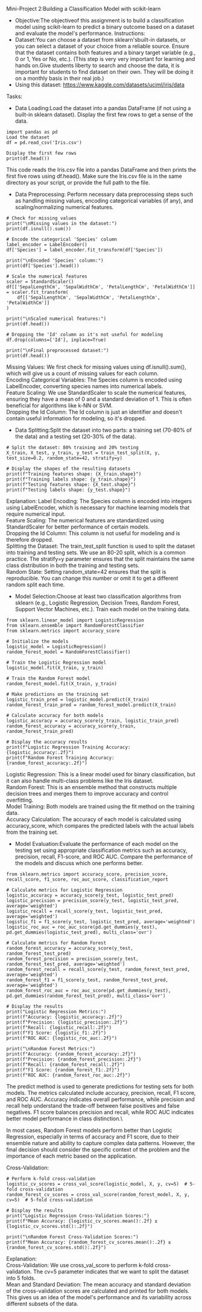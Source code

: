 Mini-Project 2:Building a Classification Model with scikit-learn
- Objective:The objectiveof this assignment is to build a classification model using scikit-learn to predict a binary outcome based on a dataset and evaluate the model's performance.
Instructions:
- Dataset:You can choose a dataset from sklearn'sbuilt-in datasets, or you can select a dataset of your choice from a reliable source. Ensure that the dataset contains both features and a binary target variable (e.g., 0 or 1, Yes or No, etc.). (This step is very very important for learning and hands on.Give students liberty to search and choose the data, it is important for students to find dataset on their own. They will be doing it on a monthly basis in their real job.)
- Using this dataset: https://www.kaggle.com/datasets/uciml/iris/data

Tasks:
- Data Loading:Load the dataset into a pandas DataFrame (if not using a built-in sklearn dataset). Display the first few rows to get a sense of the data.
```
import pandas as pd
Load the dataset
df = pd.read_csv('Iris.csv')

Display the first few rows
print(df.head())
```
This code reads the Iris.csv file into a pandas DataFrame and then prints the first five rows using df.head(). Make sure the Iris.csv file is in the same directory as your script, or provide the full path to the file.

- Data Preprocessing: Perform necessary data preprocessing steps such as handling missing values, encoding categorical variables (if any), and scaling/normalizing numerical features.
```
# Check for missing values
print("\nMissing values in the dataset:")
print(df.isnull().sum())

# Encode the categorical 'Species' column
label_encoder = LabelEncoder()
df['Species'] = label_encoder.fit_transform(df['Species'])

print("\nEncoded 'Species' column:")
print(df['Species'].head())

# Scale the numerical features
scaler = StandardScaler()
df[['SepalLengthCm', 'SepalWidthCm', 'PetalLengthCm', 'PetalWidthCm']] = scaler.fit_transform(
    df[['SepalLengthCm', 'SepalWidthCm', 'PetalLengthCm', 'PetalWidthCm']]
)

print("\nScaled numerical features:")
print(df.head())

# Dropping the 'Id' column as it's not useful for modeling
df.drop(columns=['Id'], inplace=True)

print("\nFinal preprocessed dataset:")
print(df.head())
```
Missing Values: We first check for missing values using df.isnull().sum(), which will give us a count of missing values for each column.\
Encoding Categorical Variables: The Species column is encoded using LabelEncoder, converting species names into numerical labels.\
Feature Scaling: We use StandardScaler to scale the numerical features, ensuring they have a mean of 0 and a standard deviation of 1. This is often beneficial for algorithms like k-NN or SVM.\
Dropping the Id Column: The Id column is just an identifier and doesn't contain useful information for modeling, so it's dropped.

- Data Splitting:Split the dataset into two parts: a training set (70-80% of the data) and a testing set (20-30% of the data).
```
# Split the dataset: 80% training and 20% testing
X_train, X_test, y_train, y_test = train_test_split(X, y, test_size=0.2, random_state=42, stratify=y)

# Display the shapes of the resulting datasets
print(f"Training features shape: {X_train.shape}")
print(f"Training labels shape: {y_train.shape}")
print(f"Testing features shape: {X_test.shape}")
print(f"Testing labels shape: {y_test.shape}")
```  
Explanation:
Label Encoding: The Species column is encoded into integers using LabelEncoder, which is necessary for machine learning models that require numerical input.\
Feature Scaling: The numerical features are standardized using StandardScaler for better performance of certain models.\
Dropping the Id Column: This column is not useful for modeling and is therefore dropped.\
Splitting the Dataset: The train_test_split function is used to split the dataset into training and testing sets. We use an 80-20 split, which is a common practice. The stratify=y parameter ensures that the split maintains the same class distribution in both the training and testing sets.\
Random State: Setting random_state=42 ensures that the split is reproducible. You can change this number or omit it to get a different random split each time.

- Model Selection:Choose at least two classification algorithms from sklearn (e.g., Logistic Regression, Decision Trees, Random Forest, Support Vector Machines, etc.). Train each model on the training data.
```
from sklearn.linear_model import LogisticRegression
from sklearn.ensemble import RandomForestClassifier
from sklearn.metrics import accuracy_score

# Initialize the models
logistic_model = LogisticRegression()
random_forest_model = RandomForestClassifier()

# Train the Logistic Regression model
logistic_model.fit(X_train, y_train)

# Train the Random Forest model
random_forest_model.fit(X_train, y_train)

# Make predictions on the training set
logistic_train_pred = logistic_model.predict(X_train)
random_forest_train_pred = random_forest_model.predict(X_train)

# Calculate accuracy for both models
logistic_accuracy = accuracy_score(y_train, logistic_train_pred)
random_forest_accuracy = accuracy_score(y_train, random_forest_train_pred)

# Display the accuracy results
print(f"Logistic Regression Training Accuracy: {logistic_accuracy:.2f}")
print(f"Random Forest Training Accuracy: {random_forest_accuracy:.2f}")
```  
Logistic Regression: This is a linear model used for binary classification, but it can also handle multi-class problems like the Iris dataset.\
Random Forest: This is an ensemble method that constructs multiple decision trees and merges them to improve accuracy and control overfitting.\
Model Training: Both models are trained using the fit method on the training data.\
Accuracy Calculation: The accuracy of each model is calculated using accuracy_score, which compares the predicted labels with the actual labels from the training set.

- Model Evaluation:Evaluate the performance of each model on the testing set using appropriate classification metrics such as accuracy, precision, recall, F1-score, and ROC AUC. Compare the performance of the models and discuss which one performs better.
```
from sklearn.metrics import accuracy_score, precision_score, recall_score, f1_score, roc_auc_score, classification_report

# Calculate metrics for Logistic Regression
logistic_accuracy = accuracy_score(y_test, logistic_test_pred)
logistic_precision = precision_score(y_test, logistic_test_pred, average='weighted')
logistic_recall = recall_score(y_test, logistic_test_pred, average='weighted')
logistic_f1 = f1_score(y_test, logistic_test_pred, average='weighted')
logistic_roc_auc = roc_auc_score(pd.get_dummies(y_test), pd.get_dummies(logistic_test_pred), multi_class='ovr')

# Calculate metrics for Random Forest
random_forest_accuracy = accuracy_score(y_test, random_forest_test_pred)
random_forest_precision = precision_score(y_test, random_forest_test_pred, average='weighted')
random_forest_recall = recall_score(y_test, random_forest_test_pred, average='weighted')
random_forest_f1 = f1_score(y_test, random_forest_test_pred, average='weighted')
random_forest_roc_auc = roc_auc_score(pd.get_dummies(y_test), pd.get_dummies(random_forest_test_pred), multi_class='ovr')

# Display the results
print("Logistic Regression Metrics:")
print(f"Accuracy: {logistic_accuracy:.2f}")
print(f"Precision: {logistic_precision:.2f}")
print(f"Recall: {logistic_recall:.2f}")
print(f"F1 Score: {logistic_f1:.2f}")
print(f"ROC AUC: {logistic_roc_auc:.2f}")

print("\nRandom Forest Metrics:")
print(f"Accuracy: {random_forest_accuracy:.2f}")
print(f"Precision: {random_forest_precision:.2f}")
print(f"Recall: {random_forest_recall:.2f}")
print(f"F1 Score: {random_forest_f1:.2f}")
print(f"ROC AUC: {random_forest_roc_auc:.2f}")
```  
The predict method is used to generate predictions for testing sets for both models. The metrics calculated include accuracy, precision, recall, F1 score, and ROC AUC. Accuracy indicates overall performance, while precision and recall help understand the trade-off between false positives and false negatives. F1 score balances precision and recall, while ROC AUC indicates better model performance in class distinction.\

In most cases, Random Forest models perform better than Logistic Regression, especially in terms of accuracy and F1 score, due to their ensemble nature and ability to capture complex data patterns. However, the final decision should consider the specific context of the problem and the importance of each metric based on the application.

Cross-Validation:
```
# Perform k-fold cross-validation
logistic_cv_scores = cross_val_score(logistic_model, X, y, cv=5)  # 5-fold cross-validation
random_forest_cv_scores = cross_val_score(random_forest_model, X, y, cv=5)  # 5-fold cross-validation

# Display the results
print("Logistic Regression Cross-Validation Scores:")
print(f"Mean Accuracy: {logistic_cv_scores.mean():.2f} ± {logistic_cv_scores.std():.2f}")

print("\nRandom Forest Cross-Validation Scores:")
print(f"Mean Accuracy: {random_forest_cv_scores.mean():.2f} ± {random_forest_cv_scores.std():.2f}")
```
Explanation:\
Cross-Validation: We use cross_val_score to perform k-fold cross-validation. The cv=5 parameter indicates that we want to split the dataset into 5 folds.\
Mean and Standard Deviation: The mean accuracy and standard deviation of the cross-validation scores are calculated and printed for both models. This gives us an idea of the model's performance and its variability across different subsets of the data.
